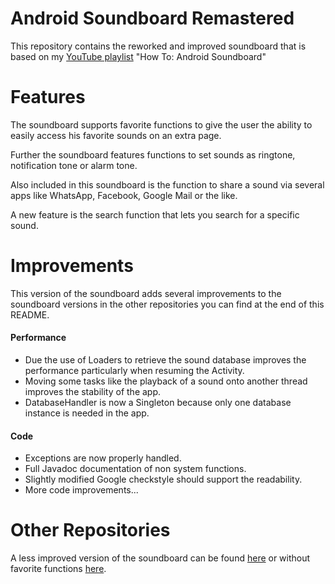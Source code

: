 # Android Soundboard Remastered
This repository contains the reworked and improved soundboard that is based on my [YouTube playlist](https://youtu.be/-1v3ihyIsFY) "How To: Android Soundboard"

# Features
The soundboard supports favorite functions to give the user the ability to easily access his favorite sounds on an extra page.

Further the soundboard features functions to set sounds as ringtone, notification tone or alarm tone.

Also included in this soundboard is the function to share a sound via several apps like WhatsApp, Facebook, Google Mail or the like.

A new feature is the search function that lets you search for a specific sound.

# Improvements
This version of the soundboard adds several improvements to the soundboard versions in the other repositories you can find at the end of this README.

#### Performance
   * Due the use of Loaders to retrieve the sound database improves the performance particularly when resuming the Activity.
   * Moving some tasks like the playback of a sound onto another thread improves the stability of the app.
   * DatabaseHandler is now a Singleton because only one database instance is needed in the app.
    
    
#### Code
   * Exceptions are now properly handled.
   * Full Javadoc documentation of non system functions.
   * Slightly modified Google checkstyle should support the readability.
   * More code improvements...

# Other Repositories
A less improved version of the soundboard can be found [here](https://github.com/CodeRedDev/HowToAndroidSoundboard) or without favorite functions [here](https://github.com/CodeRedDev/SoundboardWithoutFavorites).
